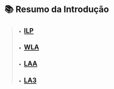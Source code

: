 # :books: Resumo da Introdução
> * ## [**ILP**](https://www.notion.so/ILP-70c4f658f1c047fd8677924f5ce5c8fb)
> * ## [**WLA**](https://www.notion.so/WLA-80ad42650daf46bb8c8dd62759743d2c)
> * ## [**LAA**](https://www.notion.so/LAA-0b1ea173989d4355a7fa9e6fcd8765b9)
> * ## [**LA3**](https://www.notion.so/LA3-c4c50f338ec740c2a01de035b562e350)
